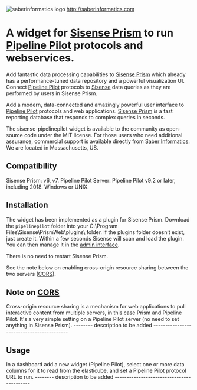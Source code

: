 ![saberinformatics logo](https://semanticplp.s3.amazonaws.com/saber-logo.png?AWSAccessKeyId=AKIAIHR7QYSU2SL7H7ZQ&Expires=1610505755&Signature=iLR6yyyhXK7kGDP6lo%2BTWZFWxgs%3D "Saber Informatics") http://saberinformatics.com

# A widget for [Sisense Prism](https://documentationv7.sisense.com/v5/elasticube-manager/introduction-to-elasticube-manager/) to run [Pipeline Pilot](http://accelrys.com/products/collaborative-science/biovia-pipeline-pilot) protocols and webservices.

Add fantastic data processing capabilities to [Sisense Prism](https://documentationv7.sisense.com/v5/elasticube-manager/introduction-to-elasticube-manager/) which already has a performance-tuned data repository and a powerful visualization UI. Connect [Pipeline Pilot](http://accelrys.com/products/collaborative-science/biovia-pipeline-pilot) protocols to [Sisense](https://documentationv7.sisense.com/v5/elasticube-manager/introduction-to-elasticube-manager) data queries as they are performed by users in Sisense Prism.

Add a modern, data-connected and amazingly powerful user interface to [Pipeline Pilot](http://accelrys.com/products/collaborative-science/biovia-pipeline-pilot) protocols and web applications. [Sisense Prism](https://documentationv7.sisense.com/v5/elasticube-manager/introduction-to-elasticube-manager/) is a fast reporting database that responds to complex queries in seconds.

The sisense-pipelinepilot widget is available to the community as open-source code under the MIT license. For those users who need additional assurance, commercial support is available directly from [Saber Informatics](https://saberinformatics.com). We are located in Massachusetts, US.

## Compatibility
Sisense Prism: v6, v7.
Pipeline Pilot Server: Pipeline Pilot v9.2 or later, including 2018. Windows or UNIX.

## Installation

The widget has been implemented as a plugin for Sisense Prism. Download the `pipelinepilot` folder into your C:\Program Files\Sisense\PrismWeb\plugins\ folder. If the plugins folder doesn’t exist, just create it. Within a few seconds Sisense will scan and load the plugin. You can then manage it in the [admin interface](https://documentation.sisense.com/managing-plug-ins/).

There is no need to restart Sisense Prism. 

See the note below on enabling cross-origin resource sharing between the two servers ([CORS](https://en.wikipedia.org/wiki/Cross-origin_resource_sharing)).

## Note on [CORS](https://en.wikipedia.org/wiki/Cross-origin_resource_sharing)
Cross-origin resource sharing is a mechanism for web applications to pull interactive content from multiple servers, in this case Prism and Pipeline Pilot. It's a very simple setting on a Pipeline Pilot server (no need to set anything in Sisense Prism). -------- description to be added ------------------------------------------

## Usage
In a dashboard add a new widget (Pipeline Pilot), select one or more data columns for it to read from the elasticube, and set a Pipeline Pilot protocol URL to run. -------- description to be added ------------------------------------------
